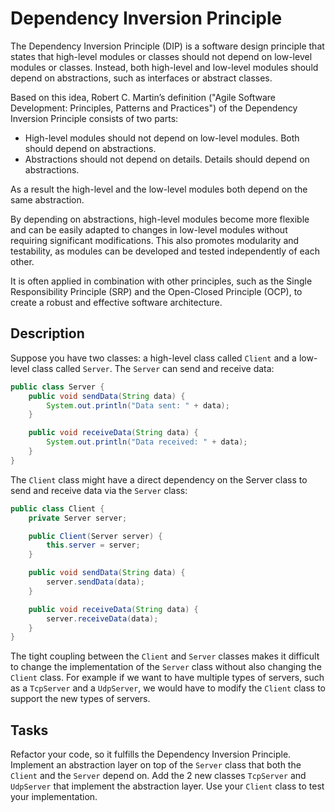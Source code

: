 # Dependency Inversion Principle

The Dependency Inversion Principle (DIP) is a software design principle that states that high-level modules or classes should not depend on low-level modules or classes. 
Instead, both high-level and low-level modules should depend on abstractions, such as interfaces or abstract classes.

Based on this idea, Robert C. Martin’s definition ("Agile Software Development: Principles, Patterns and Practices") of the Dependency Inversion Principle consists of two parts:
* High-level modules should not depend on low-level modules. Both should depend on abstractions.
* Abstractions should not depend on details. Details should depend on abstractions.

As a result the high-level and the low-level modules both depend on the same abstraction.

By depending on abstractions, high-level modules become more flexible and can be easily adapted to changes in low-level modules without requiring significant modifications. 
This also promotes modularity and testability, as modules can be developed and tested independently of each other.

It is often applied in combination with other principles, such as the Single Responsibility Principle (SRP) and the Open-Closed Principle (OCP), to create a robust and effective software architecture.

## Description
Suppose you have two classes: a high-level class called ``Client`` and a low-level class called ``Server``. 
The ``Server`` can send and receive data:
    
```java
public class Server {
    public void sendData(String data) {
        System.out.println("Data sent: " + data);
    }

    public void receiveData(String data) {
        System.out.println("Data received: " + data);
    }
}
```
The ``Client`` class might have a direct dependency on the Server class to send and receive data via the ``Server`` class:

```java
public class Client {
    private Server server;

    public Client(Server server) {
        this.server = server;
    }

    public void sendData(String data) {
        server.sendData(data);
    }

    public void receiveData(String data) {
        server.receiveData(data);
    }
}
```
The tight coupling between the ``Client`` and ``Server`` classes makes it difficult to change the implementation of the ``Server`` class without also changing the ``Client`` class.
For example if we want to have multiple types of servers, such as a ``TcpServer`` and a ``UdpServer``, we would have to modify the ``Client`` class to support the new types of servers.

## Tasks
Refactor your code, so it fulfills the Dependency Inversion Principle. 
Implement an abstraction layer on top of the ``Server`` class that both the ``Client`` and the ``Server`` depend on.
Add the 2 new classes ``TcpServer`` and ``UdpServer`` that implement the abstraction layer. Use your ``Client`` class to test your implementation.